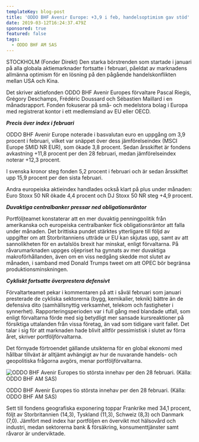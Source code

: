 ```yaml
---
templateKey: blog-post
title: 'ODDO BHF Avenir Europe: +3,9 i feb, handelsoptimism gav stöd'
date: 2019-03-12T16:24:37.479Z
sponsored: true
featured: false
tags:
  - ODDO BHF AM SAS
---
```

STOCKHOLM (Fonder Direkt) Den starka börstrenden som startade i januari på alla globala aktiemarknader fortsatte i februari, påeldat av marknadens allmänna optimism för en lösning på den pågående handelskonflikten mellan USA och Kina.



Det skriver aktiefonden ODDO BHF Avenir Europes förvaltare Pascal Riegis, Grégory Deschamps, Frédéric Doussard och Sébastien Maillard i en månadsrapport. Fonden fokuserar på små- och medelstora bolag i Europa med registrerat kontor i ett medlemsland av EU eller OECD.



**_Precis över index i februari_**



ODDO BHF Avenir Europe noterade i basvalutan euro en uppgång om 3,9 procent i februari, vilket var snäppet över dess jämförelseindex (MSCI Europe SMID NR EUR), som ökade 3,8 procent. Sedan årsskiftet är fondens avkastning +11,8 procent per den 28 februari, medan jämförelseindex noterar +12,3 procent.



I svenska kronor steg fonden 5,2 procent i februari och är sedan årsskiftet upp 15,9 procent per den sista februari.



Andra europeiska aktieindex handlades också klart på plus under månaden: Euro Stoxx 50 NR ökade 4,4 procent och DJ Stoxx 50 NR steg +4,9 procent.



**_Duvaktiga centralbanker pressar ned obligationsräntor_**



Portföljteamet konstaterar att en mer duvaktig penningpolitik från amerikanska och europeiska centralbanker fick obligationsräntor att falla under månaden. Det brittiska pundet stärktes ytterligare till följd av uppgifter om att Storbritanniens utträde ur EU kan skjutas upp, samt av att sannolikheten för en avtalslös brexit har minskat, enligt förvaltarna. På råvarumarknaden uppges oljepriset ha gynnats av mer duvaktiga makroförhållanden, även om en viss nedgång skedde mot slutet av månaden, i samband med Donald Trumps tweet om att OPEC bör begränsa produktionsminskningen.



**_Cykliskt fortsatte överprestera defensivt_**



Förvaltarteamet pekar i kommentaren på att i såväl februari som januari presterade de cykliska sektorerna (bygg, kemikalier, teknik) bättre än de defensiva dito (samhällsnyttig verksamhet, telekom och fastigheter i synnerhet). Rapporteringsperioden var i full gång med blandade utfall, som enligt förvaltarna förde med sig betydligt mer sansade kursreaktioner på försiktiga uttalanden från vissa företag, än vad som tidigare varit fallet. Det talar i sig för att marknaden hade blivit alltför pessimistisk i slutet av förra året, skriver portföljförvaltarna.



Det förnyade förtroendet gällande utsikterna för en global ekonomi med hållbar tillväxt är alltjämt avhängigt av hur de nuvarande handels- och geopolitiska frågorna avgörs, menar portföljförvaltarna.

![ODDO BHF Avenir Europes tio största innehav per den 28 februari. (Källa: ODDO BHF AM SAS)](/img/oddo12mar.png)

<span class="image-caption">ODDO BHF Avenir Europes tio största innehav per den 28 februari. (Källa: ODDO BHF AM SAS)</span>

Sett till fondens geografiska exponering toppar Frankrike med 34,1 procent, följt av Storbritannien (14,3), Tyskland (11,3), Schweiz (8,3) och Danmark (7,0). Jämfört med index har portföljen en övervikt mot hälsovård och industri, medan sektorerna bank & försäkring, konsumenttjänster samt råvaror är underviktade.
